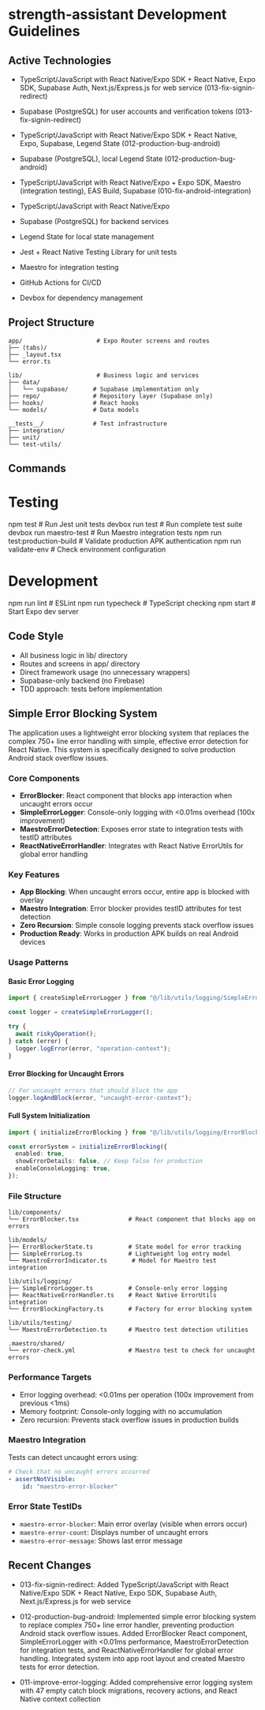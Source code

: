 # strength-assistant Development Guidelines

## Active Technologies

- TypeScript/JavaScript with React Native/Expo SDK + React Native, Expo SDK, Supabase Auth, Next.js/Express.js for web service (013-fix-signin-redirect)
- Supabase (PostgreSQL) for user accounts and verification tokens (013-fix-signin-redirect)

- TypeScript/JavaScript with React Native/Expo SDK + React Native, Expo, Supabase, Legend State (012-production-bug-android)
- Supabase (PostgreSQL), local Legend State (012-production-bug-android)

- TypeScript/JavaScript with React Native/Expo + Expo SDK, Maestro (integration testing), EAS Build, Supabase (010-fix-android-integration)

- TypeScript/JavaScript with React Native/Expo
- Supabase (PostgreSQL) for backend services
- Legend State for local state management
- Jest + React Native Testing Library for unit tests
- Maestro for integration testing
- GitHub Actions for CI/CD
- Devbox for dependency management

## Project Structure

```
app/                     # Expo Router screens and routes
├── (tabs)/
├── _layout.tsx
└── error.ts

lib/                     # Business logic and services
├── data/
│   └── supabase/       # Supabase implementation only
├── repo/               # Repository layer (Supabase only)
├── hooks/              # React hooks
└── models/             # Data models

__tests__/              # Test infrastructure
├── integration/
├── unit/
└── test-utils/
```

## Commands

# Testing

npm test # Run Jest unit tests
devbox run test # Run complete test suite
devbox run maestro-test # Run Maestro integration tests
npm run test:production-build # Validate production APK authentication
npm run validate-env # Check environment configuration

# Development

npm run lint # ESLint
npm run typecheck # TypeScript checking
npm start # Start Expo dev server

## Code Style

- All business logic in lib/ directory
- Routes and screens in app/ directory
- Direct framework usage (no unnecessary wrappers)
- Supabase-only backend (no Firebase)
- TDD approach: tests before implementation

## Simple Error Blocking System

The application uses a lightweight error blocking system that replaces the complex 750+ line error handling with simple, effective error detection for React Native. This system is specifically designed to solve production Android stack overflow issues.

### Core Components

- **ErrorBlocker**: React component that blocks app interaction when uncaught errors occur
- **SimpleErrorLogger**: Console-only logging with <0.01ms overhead (100x improvement)
- **MaestroErrorDetection**: Exposes error state to integration tests with testID attributes
- **ReactNativeErrorHandler**: Integrates with React Native ErrorUtils for global error handling

### Key Features

- **App Blocking**: When uncaught errors occur, entire app is blocked with overlay
- **Maestro Integration**: Error blocker provides testID attributes for test detection
- **Zero Recursion**: Simple console logging prevents stack overflow issues
- **Production Ready**: Works in production APK builds on real Android devices

### Usage Patterns

#### Basic Error Logging

```typescript
import { createSimpleErrorLogger } from "@/lib/utils/logging/SimpleErrorLogger";

const logger = createSimpleErrorLogger();

try {
  await riskyOperation();
} catch (error) {
  logger.logError(error, "operation-context");
}
```

#### Error Blocking for Uncaught Errors

```typescript
// For uncaught errors that should block the app
logger.logAndBlock(error, "uncaught-error-context");
```

#### Full System Initialization

```typescript
import { initializeErrorBlocking } from "@/lib/utils/logging/ErrorBlockingFactory";

const errorSystem = initializeErrorBlocking({
  enabled: true,
  showErrorDetails: false, // Keep false for production
  enableConsoleLogging: true,
});
```

### File Structure

```
lib/components/
└── ErrorBlocker.tsx              # React component that blocks app on errors

lib/models/
├── ErrorBlockerState.ts          # State model for error tracking
├── SimpleErrorLog.ts             # Lightweight log entry model
└── MaestroErrorIndicator.ts       # Model for Maestro test integration

lib/utils/logging/
├── SimpleErrorLogger.ts          # Console-only error logging
├── ReactNativeErrorHandler.ts    # React Native ErrorUtils integration
└── ErrorBlockingFactory.ts       # Factory for error blocking system

lib/utils/testing/
└── MaestroErrorDetection.ts      # Maestro test detection utilities

.maestro/shared/
└── error-check.yml               # Maestro test to check for uncaught errors
```

### Performance Targets

- Error logging overhead: <0.01ms per operation (100x improvement from previous <1ms)
- Memory footprint: Console-only logging with no accumulation
- Zero recursion: Prevents stack overflow issues in production builds

### Maestro Integration

Tests can detect uncaught errors using:

```yaml
# Check that no uncaught errors occurred
- assertNotVisible:
    id: "maestro-error-blocker"
```

### Error State TestIDs

- `maestro-error-blocker`: Main error overlay (visible when errors occur)
- `maestro-error-count`: Displays number of uncaught errors
- `maestro-error-message`: Shows last error message

## Recent Changes

- 013-fix-signin-redirect: Added TypeScript/JavaScript with React Native/Expo SDK + React Native, Expo SDK, Supabase Auth, Next.js/Express.js for web service

- 012-production-bug-android: Implemented simple error blocking system to replace complex 750+ line error handler, preventing production Android stack overflow issues. Added ErrorBlocker React component, SimpleErrorLogger with <0.01ms performance, MaestroErrorDetection for integration tests, and ReactNativeErrorHandler for global error handling. Integrated system into app root layout and created Maestro tests for error detection.

- 011-improve-error-logging: Added comprehensive error logging system with 47 empty catch block migrations, recovery actions, and React Native context collection

<!-- MANUAL ADDITIONS START -->
<!-- MANUAL ADDITIONS END -->
